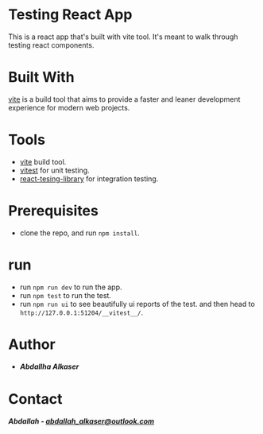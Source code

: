 # Testing React App
This is a react app that's built with vite tool. It's meant to walk through testing react components.

# Built With
[vite](https://vitejs.dev/guide/) is a build tool that aims to provide a faster and leaner development experience for modern web projects.

# Tools
- [vite](https://vitejs.dev/guide/) build tool.
- [vitest](https://vitest.dev/guide/ui.html) for unit testing.
- [react-tesing-library](https://testing-library.com/docs/react-testing-library/example-intro) for integration testing.

# Prerequisites
- clone the repo, and run `npm install`.

# run
- run `npm run dev` to run the app.
- run `npm test` to run the test.
- run `npm run ui` to see beautifully ui reports of the test. and then head to `http://127.0.0.1:51204/__vitest__/`.

# Author
- ##### Abdallha Alkaser

# Contact
##### Abdallah - abdallah_alkaser@outlook.com
